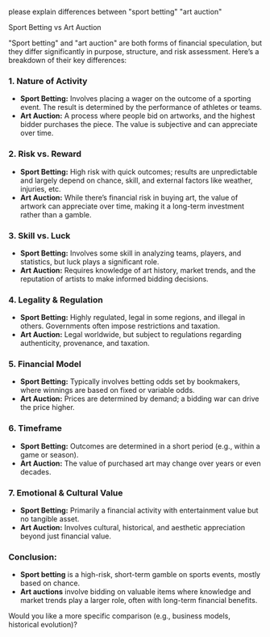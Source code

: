 please explain differences between "sport betting" "art auction"

Sport Betting vs Art Auction

"Sport betting" and "art auction" are both forms of financial speculation, but they differ significantly in purpose, structure, and risk assessment. Here’s a breakdown of their key differences:

### **1. Nature of Activity**  
- **Sport Betting:** Involves placing a wager on the outcome of a sporting event. The result is determined by the performance of athletes or teams.  
- **Art Auction:** A process where people bid on artworks, and the highest bidder purchases the piece. The value is subjective and can appreciate over time.  

### **2. Risk vs. Reward**  
- **Sport Betting:** High risk with quick outcomes; results are unpredictable and largely depend on chance, skill, and external factors like weather, injuries, etc.  
- **Art Auction:** While there’s financial risk in buying art, the value of artwork can appreciate over time, making it a long-term investment rather than a gamble.  

### **3. Skill vs. Luck**  
- **Sport Betting:** Involves some skill in analyzing teams, players, and statistics, but luck plays a significant role.  
- **Art Auction:** Requires knowledge of art history, market trends, and the reputation of artists to make informed bidding decisions.  

### **4. Legality & Regulation**  
- **Sport Betting:** Highly regulated, legal in some regions, and illegal in others. Governments often impose restrictions and taxation.  
- **Art Auction:** Legal worldwide, but subject to regulations regarding authenticity, provenance, and taxation.  

### **5. Financial Model**  
- **Sport Betting:** Typically involves betting odds set by bookmakers, where winnings are based on fixed or variable odds.  
- **Art Auction:** Prices are determined by demand; a bidding war can drive the price higher.  

### **6. Timeframe**  
- **Sport Betting:** Outcomes are determined in a short period (e.g., within a game or season).  
- **Art Auction:** The value of purchased art may change over years or even decades.  

### **7. Emotional & Cultural Value**  
- **Sport Betting:** Primarily a financial activity with entertainment value but no tangible asset.  
- **Art Auction:** Involves cultural, historical, and aesthetic appreciation beyond just financial value.  

### **Conclusion:**  
- **Sport betting** is a high-risk, short-term gamble on sports events, mostly based on chance.  
- **Art auctions** involve bidding on valuable items where knowledge and market trends play a larger role, often with long-term financial benefits.  

Would you like a more specific comparison (e.g., business models, historical evolution)?
